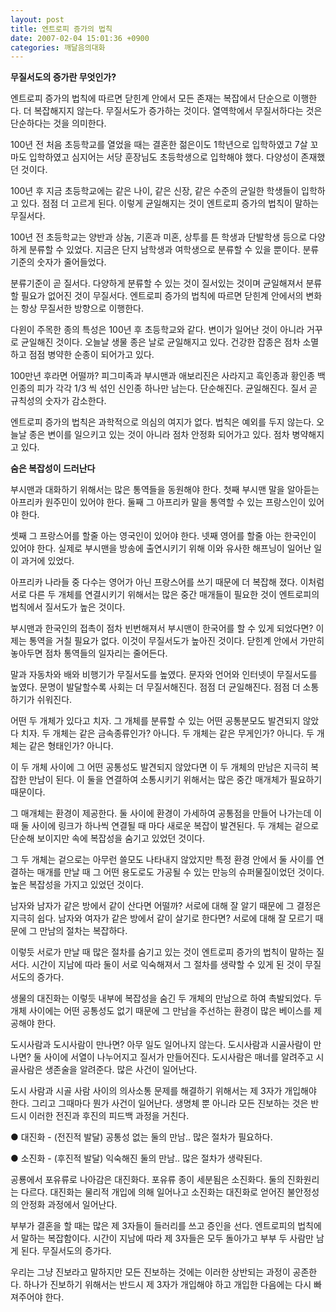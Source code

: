 ```yaml
---
layout: post
title: 엔트로피 증가의 법칙
date: 2007-02-04 15:01:36 +0900
categories: 깨달음의대화
---
```

  



            
                   
            			
           

         
              


**무질서도의 증가란 무엇인가?**

엔트로피 증가의 법칙에 따르면 닫힌계 안에서 모든 존재는 복잡에서 단순으로 이행한다. 더 복잡해지지 않는다. 무질서도가 증가하는 것이다. 열역학에서 무질서하다는 것은 단순하다는 것을 의미한다. 

100년 전 처음 초등학교를 열었을 때는 결혼한 젊은이도 1학년으로 입학하였고 7살 꼬마도 입학하였고 심지어는 서당 훈장님도 초등학생으로 입학해야 했다. 다양성이 존재했던 것이다. 

100년 후 지금 초등학교에는 같은 나이, 같은 신장, 같은 수준의 균일한 학생들이 입학하고 있다. 점점 더 고르게 된다. 이렇게 균일해지는 것이 엔트로피 증가의 법칙이 말하는 무질서다. 

100년 전 초등학교는 양반과 상놈, 기혼과 미혼, 상투를 튼 학생과 단발학생 등으로 다양하게 분류할 수 있었다. 지금은 단지 남학생과 여학생으로 분류할 수 있을 뿐이다. 분류기준의 숫자가 줄어들었다. 

분류기준이 곧 질서다. 다양하게 분류할 수 있는 것이 질서있는 것이며 균일해져서 분류할 필요가 없어진 것이 무질서다. 엔트로피 증가의 법칙에 따르면 닫힌계 안에서의 변화는 항상 무질서한 방향으로 이행한다. 

다윈이 주목한 종의 특성은 100년 후 초등학교와 같다. 변이가 일어난 것이 아니라 거꾸로 균일해진 것이다. 오늘날 생물 종은 날로 균일해지고 있다. 건강한 잡종은 점차 소멸하고 점점 병약한 순종이 되어가고 있다. 

100만년 후라면 어떨까? 피그미족과 부시맨과 애보리진은 사라지고 흑인종과 황인종 백인종의 피가 각각 1/3 씩 섞인 신인종 하나만 남는다. 단순해진다. 균일해진다. 질서 곧 규칙성의 숫자가 감소한다. 

엔트로피 증가의 법칙은 과학적으로 의심의 여지가 없다. 법칙은 예외를 두지 않는다. 오늘날 종은 변이를 일으키고 있는 것이 아니라 점차 안정화 되어가고 있다. 점차 병약해지고 있다. 

**숨은 복잡성이 드러난다**

부시맨과 대화하기 위해서는 많은 통역들을 동원해야 한다. 첫째 부시맨 말을 알아듣는 아프리카 원주민이 있어야 한다. 둘째 그 아프리카 말을 통역할 수 있는 프랑스인이 있어야 한다. 

셋째 그 프랑스어를 할줄 아는 영국인이 있어야 한다. 넷째 영어를 할줄 아는 한국인이 있어야 한다. 실제로 부시맨을 방송에 출연시키기 위해 이와 유사한 해프닝이 일어난 일이 과거에 있었다. 

아프리카 나라들 중 다수는 영어가 아닌 프랑스어를 쓰기 때문에 더 복잡해 졌다. 이처럼 서로 다른 두 개체를 연결시키기 위해서는 많은 중간 매개들이 필요한 것이 엔트로피의 법칙에서 질서도가 높은 것이다. 

부시맨과 한국인의 접촉이 점차 빈번해져서 부시맨이 한국어를 할 수 있게 되었다면? 이제는 통역을 거칠 필요가 없다. 이것이 무질서도가 높아진 것이다. 닫힌계 안에서 가만히 놓아두면 점차 통역들의 일자리는 줄어든다. 

말과 자동차와 배와 비행기가 무질서도를 높였다. 문자와 언어와 인터넷이 무질서도를 높였다. 문명이 발달할수록 사회는 더 무질서해진다. 점점 더 균일해진다. 점점 더 소통하기가 쉬워진다. 

어떤 두 개체가 있다고 치자. 그 개체를 분류할 수 있는 어떤 공통분모도 발견되지 않았다 치자. 두 개체는 같은 금속종류인가? 아니다. 두 개체는 같은 무게인가? 아니다. 두 개체는 같은 형태인가? 아니다. 

이 두 개체 사이에 그 어떤 공통성도 발견되지 않았다면 이 두 개체의 만남은 지극히 복잡한 만남이 된다. 이 둘을 연결하여 소통시키기 위해서는 많은 중간 매개체가 필요하기 때문이다. 

그 매개체는 환경이 제공한다. 둘 사이에 환경이 가세하여 공통점을 만들어 나가는데 이때 둘 사이에 링크가 하나씩 연결될 때 마다 새로운 복잡이 발견된다. 두 개체는 겉으로 단순해 보이지만 속에 복잡성을 숨기고 있었던 것이다. 

그 두 개체는 겉으로는 아무런 쓸모도 나타내지 않았지만 특정 환경 안에서 둘 사이를 연결하는 매개를 만날 때 그 어떤 용도로도 가공될 수 있는 만능의 슈퍼물질이었던 것이다. 높은 복잡성을 가지고 있었던 것이다. 

남자와 남자가 같은 방에서 같이 산다면 어떨까? 서로에 대해 잘 알기 때문에 그 결정은 지극히 쉽다. 남자와 여자가 같은 방에서 같이 살기로 한다면? 서로에 대해 잘 모르기 때문에 그 만남의 절차는 복잡하다. 

이렇듯 서로가 만날 때 많은 절차를 숨기고 있는 것이 엔트로피 증가의 법칙이 말하는 질서다. 시간이 지남에 따라 둘이 서로 익숙해져서 그 절차를 생략할 수 있게 된 것이 무질서도의 증가다. 

생물의 대진화는 이렇듯 내부에 복잡성을 숨긴 두 개체의 만남으로 하여 촉발되었다. 두 개체 사이에는 어떤 공통성도 없기 때문에 그 만남을 주선하는 환경이 많은 베이스를 제공해야 한다. 

도시사람과 도시사람이 만나면? 아무 일도 일어나지 않는다. 도시사람과 시골사람이 만나면? 둘 사이에 서열이 나누어지고 질서가 만들어진다. 도시사람은 매너를 알려주고 시골사람은 생존술을 알려준다. 많은 사건이 일어난다.

도시 사람과 시골 사람 사이의 의사소통 문제를 해결하기 위해서는 제 3자가 개입해야 한다. 그리고 그때마다 뭔가 사건이 일어난다. 생명체 뿐 아니라 모든 진보하는 것은 반드시 이러한 전진과 후진의 피드백 과정을 거친다. 

● 대진화 - (전진적 발달) 공통성 없는 둘의 만남.. 많은 절차가 필요하다. 
              
● 소진화 - (후진적 발달) 익숙해진 둘의 만남.. 많은 절차가 생략된다. 

공룡에서 포유류로 나아감은 대진화다. 포유류 종이 세분됨은 소진화다. 둘의 진화원리는 다르다. 대진화는 물리적 개입에 의해 일어나고 소진화는 대진화로 얻어진 불안정성의 안정화 과정에서 일어난다. 

부부가 결혼을 할 때는 많은 제 3자들이 들러리를 쓰고 증인을 선다. 엔트로피의 법칙에서 말하는 복잡함이다. 시간이 지남에 따라 제 3자들은 모두 돌아가고 부부 두 사람만 남게 된다. 무질서도의 증가다. 

우리는 그냥 진보라고 말하지만 모든 진보하는 것에는 이러한 상반되는 과정이 공존한다. 하나가 진보하기 위해서는 반드시 제 3자가 개입해야 하고 개입한 다음에는 다시 빠져주어야 한다.